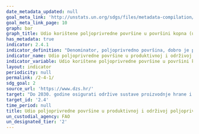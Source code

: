 ```yaml
---
date_metadata_updated: null
goal_meta_link: 'http://unstats.un.org/sdgs/files/metadata-compilation/Metadata-Goal-2.pdf'
goal_meta_link_page: 10
graph: bar
graph_title: Udio korištene poljoprivredne površine u površini kopna (uključujući unutarnje vode) (%)
has_metadata: true
indicator: 2.4.1
indicator_definition: "Denominator, poljoprivredno površina, dobro je poznat i uspostavljen pokazatelj koji prikupljaju statistička tijela u zemljama i kompiliraju se na međunarodnoj razini putem upitnika FAO-a. Ti su podaci dostupni u FAO-inoj bazi podataka FAOSTAT. Numerator bilježi tri dimenzije održive proizvodnje: ekološka, ekonomska i društvena. Mjerni instrument istraživanja gospodarstva omogućit će zemljama fleksibilnost da identificiraju pitanja vezana uz održivost koja su najrelevantnija za prioritete / izazove unutar te tri dimenzije. Zemljište pod produktivnom i održivom poljoprivredom bit će ona poljoprivredna gospodarstva koja zadovoljavaju pokazatelje odabrane u sve tri dimenzije."
indicator_name: Udio poljoprivredne površine u produktivnoj i održivoj poljoprivredi
indicator_variable: Udio korištene poljoprivredne površine u površini kopna (uključujući unutarnje vode) (%)
layout: indicator
periodicity: null
permalink: /2-4-1/
sdg_goal: 2
source_url: 'https://www.dzs.hr/'
target: "Do 2030. godine osigurati održive sustave proizvodnje hrane i razviti  prilagodljivu poljoprivrednu praksu koja povećavaju proizvodost i proizvodnju, a koja pomaže u očuvanju ekosustava te jačaju sposobnosti prilagodbe klimatskim promjenama, ekstremnim vremenskim uvjetima, sušama, poplavama i drugim prirodnim katastrofama,a koja ujedno  postupno poboljšava kvalitetu zemljišta i tla"
target_id: '2.4'
time_period: null
title: Udio poljoprivredne površine u produktivnoj i održivoj poljoprivredi
un_custodial_agency: FAO
un_designated_tier: '2'
---
```

